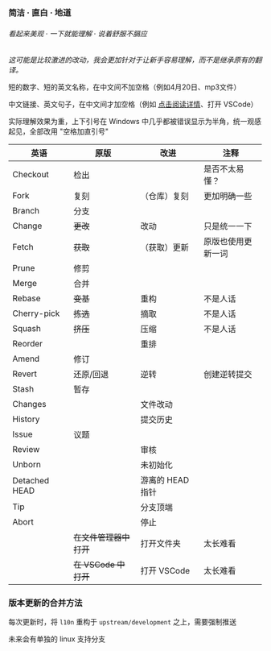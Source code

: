 ### 简洁 · 直白 · 地道
###### 看起来美观 · 一下就能理解 · 说着舒服不膈应

_这可能是比较激进的改动，我会更加针对于让新手容易理解，而不是继承原有的翻译。_

短的数字、短的英文名称，在中文间不加空格（例如4月20日、mp3文件）

中文链接、英文句子，在中文间才加空格（例如 [点击阅读详情](链接)、打开 VSCode）

实际理解效果为重，上下引号在 Windows 中几乎都被错误显示为半角，统一观感起见，全部改用 "空格加直引号"

| 英语          | 原版                   | 改进             | 注释               |
| ------------- | ---------------------- | ---------------- | ------------------ |
| Checkout      | 检出                   |                  | 是否不太易懂？     |
| Fork          | 复刻                   | （仓库）复刻     | 更加明确一些       |
| Branch        | 分支                   |
| Change        | ~~更改~~               | 改动             | 只是统一一下       |
| Fetch         | ~~获取~~               | （获取）更新     | 原版也使用更新一词 |
| Prune         | 修剪                   |
| Merge         | 合并                   |
| Rebase        | ~~变基~~               | 重构             | 不是人话           |
| Cherry-pick   | ~~拣选~~               | 摘取             | 不是人话           |
| Squash        | ~~挤压~~               | 压缩             | 不是人话           |
| Reorder       |                        | 重排             |
| Amend         | 修订                   |
| Revert        | 还原/回退              | 逆转             | 创建逆转提交       |
| Stash         | 暂存                   |
| Changes       |                        | 文件改动         |
| History       |                        | 提交历史         |
| Issue         | 议题                   |
| Review        |                        | 审核             |
| Unborn        |                        | 未初始化         |
| Detached HEAD |                        | 游离的 HEAD 指针 |
| Tip           |                        | 分支顶端         |
| Abort         |                        | 停止             |
|               | ~~在文件管理器中打开~~ | 打开文件夹       | 太长难看           |
|               | ~~在 VSCode 中打开~~   | 打开 VSCode      | 太长难看           |

### 版本更新的合并方法

每次更新时，将 `l10n` 重构于 `upstream/development` 之上，需要强制推送

未来会有单独的 linux 支持分支

